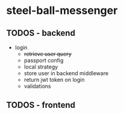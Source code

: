 # steel-ball-messenger

## TODOS - backend

-   login
    -   ~~retrieve user query~~
    -   passport config
    -   local strategy
    -   store user in backend middleware
    -   return jwt token on login
    -   validations

## TODOS - frontend

